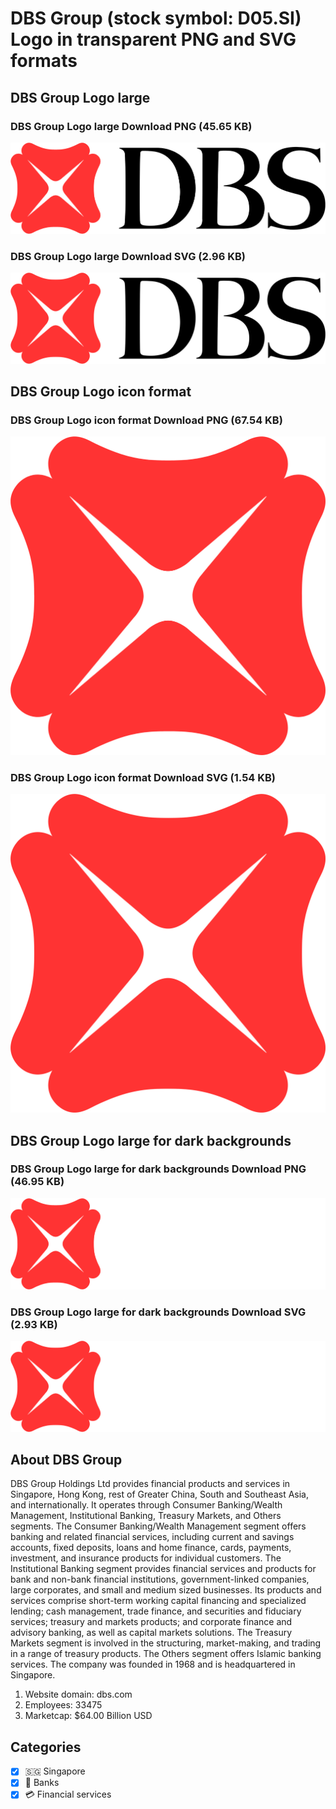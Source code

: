 # DBS Group (stock symbol: D05.SI) Logo in transparent PNG and SVG formats

## DBS Group Logo large

### DBS Group Logo large Download PNG (45.65 KB)

![DBS Group Logo large Download PNG (45.65 KB)](/img/orig/D05.SI_BIG-892c5c97.png)

### DBS Group Logo large Download SVG (2.96 KB)

![DBS Group Logo large Download SVG (2.96 KB)](/img/orig/D05.SI_BIG-f0f7f64a.svg)

## DBS Group Logo icon format

### DBS Group Logo icon format Download PNG (67.54 KB)

![DBS Group Logo icon format Download PNG (67.54 KB)](/img/orig/D05.SI-edfcd000.png)

### DBS Group Logo icon format Download SVG (1.54 KB)

![DBS Group Logo icon format Download SVG (1.54 KB)](/img/orig/D05.SI-0df5d204.svg)

## DBS Group Logo large for dark backgrounds

### DBS Group Logo large for dark backgrounds Download PNG (46.95 KB)

![DBS Group Logo large for dark backgrounds Download PNG (46.95 KB)](/img/orig/D05.SI_BIG.D-dc6f56ef.png)

### DBS Group Logo large for dark backgrounds Download SVG (2.93 KB)

![DBS Group Logo large for dark backgrounds Download SVG (2.93 KB)](/img/orig/D05.SI_BIG.D-138cb070.svg)

## About DBS Group

DBS Group Holdings Ltd provides financial products and services in Singapore, Hong Kong, rest of Greater China, South and Southeast Asia, and internationally. It operates through Consumer Banking/Wealth Management, Institutional Banking, Treasury Markets, and Others segments. The Consumer Banking/Wealth Management segment offers banking and related financial services, including current and savings accounts, fixed deposits, loans and home finance, cards, payments, investment, and insurance products for individual customers. The Institutional Banking segment provides financial services and products for bank and non-bank financial institutions, government-linked companies, large corporates, and small and medium sized businesses. Its products and services comprise short-term working capital financing and specialized lending; cash management, trade finance, and securities and fiduciary services; treasury and markets products; and corporate finance and advisory banking, as well as capital markets solutions. The Treasury Markets segment is involved in the structuring, market-making, and trading in a range of treasury products. The Others segment offers Islamic banking services. The company was founded in 1968 and is headquartered in Singapore.

1. Website domain: dbs.com
2. Employees: 33475
3. Marketcap: $64.00 Billion USD


## Categories
- [x] 🇸🇬 Singapore
- [x] 🏦 Banks
- [x] 💳 Financial services
